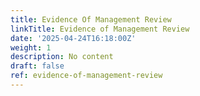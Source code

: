 ```yaml
---
title: Evidence Of Management Review
linkTitle: Evidence of Management Review
date: '2025-04-24T16:18:00Z'
weight: 1
description: No content
draft: false
ref: evidence-of-management-review
---
```


